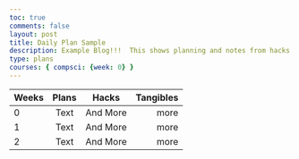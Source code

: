 ```yaml
---
toc: true
comments: false
layout: post
title: Daily Plan Sample
description: Example Blog!!!  This shows planning and notes from hacks.
type: plans
courses: { compsci: {week: 0} }
---
```


|Weeks     | Plans      | Hacks       | Tangibles   |
| ----     |  :---:     |     :---:    | ---:      |
| 0       |  Text     |  And More    |    more    |
| 1        |  Text     |  And More    |    more    |
| 2        |  Text     |  And More    |    more    |